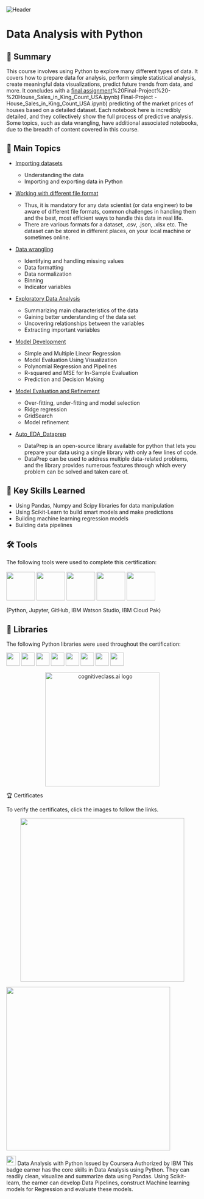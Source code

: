 <img src="https://user-images.githubusercontent.com/84391594/152703941-8c1b3e93-7358-4274-8c7d-b152d3132814.png" alt="Header"/> 

# Data Analysis with Python

## 📄 Summary 
This course involves using Python to explore many different types of data. It covers how to prepare data for analysis, perform simple statistical analysis, create meaningful data visualizations, predict future trends from data, and more. It concludes with a [final assignment](https://github.com/HAQ-NAWAZ-MALIK/Data-Analysis-with-Python---IBM-Data-Science/blob/e758ac734eb266997793354e5bfb5b364a36af35/Data-Analysis-with-Python---IBM-Data-Science-main/8)%20Final-Project%20-%20House_Sales_in_King_Count_USA.ipynb) Final-Project - House_Sales_in_King_Count_USA.ipynb) predicting of the market prices of houses based on a detailed dataset. Each notebook here is incredibly detailed, and they collectively show the full process of predictive analysis. Some topics, such as data wrangling, have additional associated notebooks, due to the breadth of content covered in this course. 

## 📑 Main Topics 
- [Importing datasets]([https://rb.gy/fgx6by](https://github.com/HAQ-NAWAZ-MALIK/Data-Analysis-with-Python---IBM-Data-Science/blob/main/Data-Analysis-with-Python---IBM-Data-Science-main/1)%20Importing%20Datasets.ipynb)

  - Understanding the data
  - Importing and exporting data in Python

- [Working with different file format](https://github.com/HAQ-NAWAZ-MALIK/Data-Analysis-with-Python---IBM-Data-Science/blob/main/Data-Analysis-with-Python---IBM-Data-Science-main/2)

  - Thus, it is mandatory for any data scientist (or data engineer) to be aware of different file formats, common challenges in handling them and the best, most efficient ways to handle this data in real life.
  - There are various formats for a dataset, .csv, .json, .xlsx etc. The dataset can be stored in different places, on your local machine or sometimes online.

- [Data wrangling](https://github.com/HAQ-NAWAZ-MALIK/Data-Analysis-with-Python---IBM-Data-Science/blob/main/Data-Analysis-with-Python---IBM-Data-Science-main/3)

  - Identifying and handling missing values
  - Data formatting
  - Data normalization
  - Binning
  - Indicator variables
  
- [Exploratory Data Analysis]([https://rb.gy/dukm1k](https://github.com/HAQ-NAWAZ-MALIK/Data-Analysis-with-Python---IBM-Data-Science/blob/main/Data-Analysis-with-Python---IBM-Data-Science-main/4)%20Exploratory-Data-Analysis%20(%20jupyterlite%20).ipynb)

  - Summarizing main characteristics of the data
  - Gaining better understanding of the data set
  - Uncovering relationships between the variables
  - Extracting important variables
  
- [Model Development](https://github.com/HAQ-NAWAZ-MALIK/Data-Analysis-with-Python---IBM-Data-Science/blob/main/Data-Analysis-with-Python---IBM-Data-Science-main/4)

  - Simple and Multiple Linear Regression
  - Model Evaluation Using Visualization
  - Polynomial Regression and Pipelines
  - R-squared and MSE for In-Sample Evaluation
  - Prediction and Decision Making
  
- [Model Evaluation and Refinement](https://github.com/HAQ-NAWAZ-MALIK/Data-Analysis-with-Python---IBM-Data-Science/blob/main/Data-Analysis-with-Python---IBM-Data-Science-main/5)

  - Over-fitting, under-fitting and model selection
  - Ridge regression
  - GridSearch
  - Model refinement

- [Auto_EDA_Dataprep]([https://rb.gy/hyzanf](https://github.com/HAQ-NAWAZ-MALIK/Data-Analysis-with-Python---IBM-Data-Science/blob/main/Data-Analysis-with-Python---IBM-Data-Science-main/7)%20Auto_EDA_Dataprep%20(%20IBM%20).ipynb)

  - DataPrep is an open-source library available for python that lets you prepare your data using a single library with only a few lines of code. 
  - DataPrep can be used to address multiple data-related problems, and the library provides numerous features through which every problem can be solved and taken care of.


## 🔑 Key Skills Learned 
- Using Pandas, Numpy and Scipy libraries for data manipulation
- Using Scikit-Learn to build smart models and make predictions
- Building machine learning regression models
- Building data pipelines

 ## 🛠️ Tools
The following tools were used to complete this certification: <br> <br>
  <img src="https://user-images.githubusercontent.com/84391594/152705364-f16bb223-41aa-4510-8113-51171dfe9953.png" height="75">
  <img src="https://user-images.githubusercontent.com/84391594/152705271-083f8784-b3c9-4065-9733-ea3fa8ad5a7a.png" height="75">
  <img src="https://user-images.githubusercontent.com/84391594/152705273-adffe1bf-b509-44d0-b3ac-671cce5071df.svg" height="75">
  <img src="https://user-images.githubusercontent.com/84391594/152705324-68f777a0-3875-4b65-ae96-646643284541.png" height="75">
  <img src="https://user-images.githubusercontent.com/84391594/152705298-bb170d32-3dd0-4ad4-8221-8b7b029116b4.png" height="75">
</p>
(Python, Jupyter, GitHub, IBM Watson Studio, IBM Cloud Pak)


## 📖 Libraries
The following Python libraries were used throughout the certification: <br> 
<p align="left">
  <img  src="https://user-images.githubusercontent.com/84391594/152706127-ce41990f-2588-472a-b5df-6b403a5947e6.png" height="35">
  <img  src="https://user-images.githubusercontent.com/84391594/152706130-5577011e-ecb3-47aa-af73-f6bd1bda05bc.png" height="35">
  <img  src="https://user-images.githubusercontent.com/84391594/152706132-5939da7e-7d1e-43b8-9c46-2d3fe5198dda.png" height="35">
  <img  src="https://user-images.githubusercontent.com/84391594/152706135-85cdd35e-922a-414a-a198-c670fbf8fb25.svg" height="35">
  <img  src="https://user-images.githubusercontent.com/84391594/152706148-36f27f03-1967-45d1-82d8-f6c149c6f21c.svg" height="35">
  <img  src="https://user-images.githubusercontent.com/84391594/152706211-7966848a-a2e1-4c4a-bc08-594a4ca6ff07.png" height="35">
 <img  src="https://user-images.githubusercontent.com/84391594/152706214-d018bc5e-1477-4de2-94d7-5c0886e0477d.png" height="35">
 <img  src="https://user-images.githubusercontent.com/84391594/152706217-c0cfd9d8-22ad-4c3b-9ac7-70a6cf2799f7.png" height="35"> <br>
</p>



<p align="middle">
 <img src="https://cf-courses-data.s3.us.cloud-object-storage.appdomain.cloud/IBMDeveloperSkillsNetwork-DA0101EN-SkillsNetwork/labs/Module%203/images/IDSNlogo.png" width="300" alt="cognitiveclass.ai logo" />
</p>  


🏆 Certificates

To verify the certificates, click the images to follow the links.

 <p align="middle">
  <a href="https://coursera.org/share/059e7d3f3b9a8fade79c16e4d17393a2"><img src="https://coursera-certificate-images.s3.amazonaws.com/8FWTF8XL9HWY" height="430"></a>
 </p>
  <a href="https://www.credly.com/badges/aacb5af8-9984-4006-bfa0-ad762d14f5ec"><img src="https://user-images.githubusercontent.com/110245477/218943178-a87a2273-2a87-4578-87a5-0c4267931580.png" height="430"></a>
</p>


<img src="https://media.istockphoto.com/id/1331164793/vector/study-championship-logo-template-design.jpg?s=612x612&amp;w=0&amp;k=20&amp;c=7QClXetCt90IySTsOVBWPzEqWL6TWxAwRQnFmhNNsbM=" width = '25' height = '25'/> Data Analysis with Python
Issued by Coursera
Authorized by IBM
This badge earner has the core skills in Data Analysis using Python. They can readily clean, visualize and summarize data using Pandas. Using Scikit-learn, the earner can develop Data Pipelines, construct Machine learning models for Regression and evaluate these models.
